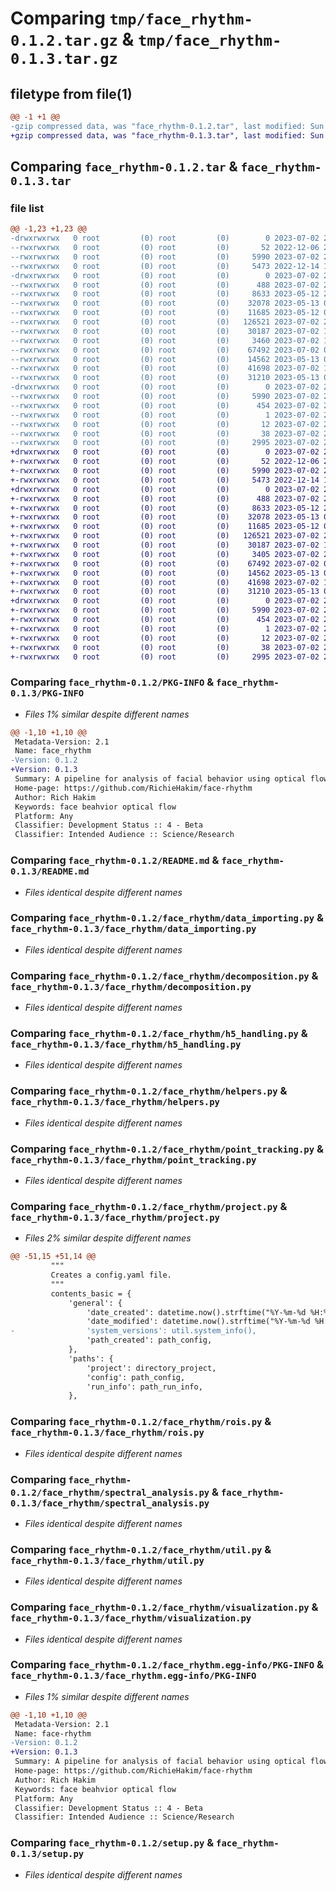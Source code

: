 # Comparing `tmp/face_rhythm-0.1.2.tar.gz` & `tmp/face_rhythm-0.1.3.tar.gz`

## filetype from file(1)

```diff
@@ -1 +1 @@
-gzip compressed data, was "face_rhythm-0.1.2.tar", last modified: Sun Jul  2 21:18:14 2023, max compression
+gzip compressed data, was "face_rhythm-0.1.3.tar", last modified: Sun Jul  2 22:57:27 2023, max compression
```

## Comparing `face_rhythm-0.1.2.tar` & `face_rhythm-0.1.3.tar`

### file list

```diff
@@ -1,23 +1,23 @@
-drwxrwxrwx   0 root         (0) root         (0)        0 2023-07-02 21:18:14.268896 face_rhythm-0.1.2/
--rwxrwxrwx   0 root         (0) root         (0)       52 2022-12-06 23:48:14.000000 face_rhythm-0.1.2/LICENSE
--rwxrwxrwx   0 root         (0) root         (0)     5990 2023-07-02 21:18:14.268589 face_rhythm-0.1.2/PKG-INFO
--rwxrwxrwx   0 root         (0) root         (0)     5473 2022-12-14 16:31:29.000000 face_rhythm-0.1.2/README.md
-drwxrwxrwx   0 root         (0) root         (0)        0 2023-07-02 21:18:14.266670 face_rhythm-0.1.2/face_rhythm/
--rwxrwxrwx   0 root         (0) root         (0)      488 2023-07-02 21:18:07.000000 face_rhythm-0.1.2/face_rhythm/__init__.py
--rwxrwxrwx   0 root         (0) root         (0)     8633 2023-05-12 20:21:02.000000 face_rhythm-0.1.2/face_rhythm/data_importing.py
--rwxrwxrwx   0 root         (0) root         (0)    32078 2023-05-13 04:09:53.000000 face_rhythm-0.1.2/face_rhythm/decomposition.py
--rwxrwxrwx   0 root         (0) root         (0)    11685 2023-05-12 00:14:16.000000 face_rhythm-0.1.2/face_rhythm/h5_handling.py
--rwxrwxrwx   0 root         (0) root         (0)   126521 2023-07-02 21:07:53.000000 face_rhythm-0.1.2/face_rhythm/helpers.py
--rwxrwxrwx   0 root         (0) root         (0)    30187 2023-07-02 14:05:50.000000 face_rhythm-0.1.2/face_rhythm/point_tracking.py
--rwxrwxrwx   0 root         (0) root         (0)     3460 2023-07-02 17:54:14.000000 face_rhythm-0.1.2/face_rhythm/project.py
--rwxrwxrwx   0 root         (0) root         (0)    67492 2023-07-02 00:34:16.000000 face_rhythm-0.1.2/face_rhythm/rois.py
--rwxrwxrwx   0 root         (0) root         (0)    14562 2023-05-13 02:35:47.000000 face_rhythm-0.1.2/face_rhythm/spectral_analysis.py
--rwxrwxrwx   0 root         (0) root         (0)    41698 2023-07-02 17:53:13.000000 face_rhythm-0.1.2/face_rhythm/util.py
--rwxrwxrwx   0 root         (0) root         (0)    31210 2023-05-13 02:22:13.000000 face_rhythm-0.1.2/face_rhythm/visualization.py
-drwxrwxrwx   0 root         (0) root         (0)        0 2023-07-02 21:18:14.268132 face_rhythm-0.1.2/face_rhythm.egg-info/
--rwxrwxrwx   0 root         (0) root         (0)     5990 2023-07-02 21:18:14.000000 face_rhythm-0.1.2/face_rhythm.egg-info/PKG-INFO
--rwxrwxrwx   0 root         (0) root         (0)      454 2023-07-02 21:18:14.000000 face_rhythm-0.1.2/face_rhythm.egg-info/SOURCES.txt
--rwxrwxrwx   0 root         (0) root         (0)        1 2023-07-02 21:18:14.000000 face_rhythm-0.1.2/face_rhythm.egg-info/dependency_links.txt
--rwxrwxrwx   0 root         (0) root         (0)       12 2023-07-02 21:18:14.000000 face_rhythm-0.1.2/face_rhythm.egg-info/top_level.txt
--rwxrwxrwx   0 root         (0) root         (0)       38 2023-07-02 21:18:14.269014 face_rhythm-0.1.2/setup.cfg
--rwxrwxrwx   0 root         (0) root         (0)     2995 2023-07-02 21:12:13.000000 face_rhythm-0.1.2/setup.py
+drwxrwxrwx   0 root         (0) root         (0)        0 2023-07-02 22:57:27.638813 face_rhythm-0.1.3/
+-rwxrwxrwx   0 root         (0) root         (0)       52 2022-12-06 23:48:14.000000 face_rhythm-0.1.3/LICENSE
+-rwxrwxrwx   0 root         (0) root         (0)     5990 2023-07-02 22:57:27.638597 face_rhythm-0.1.3/PKG-INFO
+-rwxrwxrwx   0 root         (0) root         (0)     5473 2022-12-14 16:31:29.000000 face_rhythm-0.1.3/README.md
+drwxrwxrwx   0 root         (0) root         (0)        0 2023-07-02 22:57:27.637020 face_rhythm-0.1.3/face_rhythm/
+-rwxrwxrwx   0 root         (0) root         (0)      488 2023-07-02 22:57:00.000000 face_rhythm-0.1.3/face_rhythm/__init__.py
+-rwxrwxrwx   0 root         (0) root         (0)     8633 2023-05-12 20:21:02.000000 face_rhythm-0.1.3/face_rhythm/data_importing.py
+-rwxrwxrwx   0 root         (0) root         (0)    32078 2023-05-13 04:09:53.000000 face_rhythm-0.1.3/face_rhythm/decomposition.py
+-rwxrwxrwx   0 root         (0) root         (0)    11685 2023-05-12 00:14:16.000000 face_rhythm-0.1.3/face_rhythm/h5_handling.py
+-rwxrwxrwx   0 root         (0) root         (0)   126521 2023-07-02 21:07:53.000000 face_rhythm-0.1.3/face_rhythm/helpers.py
+-rwxrwxrwx   0 root         (0) root         (0)    30187 2023-07-02 14:05:50.000000 face_rhythm-0.1.3/face_rhythm/point_tracking.py
+-rwxrwxrwx   0 root         (0) root         (0)     3405 2023-07-02 22:46:47.000000 face_rhythm-0.1.3/face_rhythm/project.py
+-rwxrwxrwx   0 root         (0) root         (0)    67492 2023-07-02 00:34:16.000000 face_rhythm-0.1.3/face_rhythm/rois.py
+-rwxrwxrwx   0 root         (0) root         (0)    14562 2023-05-13 02:35:47.000000 face_rhythm-0.1.3/face_rhythm/spectral_analysis.py
+-rwxrwxrwx   0 root         (0) root         (0)    41698 2023-07-02 17:53:13.000000 face_rhythm-0.1.3/face_rhythm/util.py
+-rwxrwxrwx   0 root         (0) root         (0)    31210 2023-05-13 02:22:13.000000 face_rhythm-0.1.3/face_rhythm/visualization.py
+drwxrwxrwx   0 root         (0) root         (0)        0 2023-07-02 22:57:27.638222 face_rhythm-0.1.3/face_rhythm.egg-info/
+-rwxrwxrwx   0 root         (0) root         (0)     5990 2023-07-02 22:57:27.000000 face_rhythm-0.1.3/face_rhythm.egg-info/PKG-INFO
+-rwxrwxrwx   0 root         (0) root         (0)      454 2023-07-02 22:57:27.000000 face_rhythm-0.1.3/face_rhythm.egg-info/SOURCES.txt
+-rwxrwxrwx   0 root         (0) root         (0)        1 2023-07-02 22:57:27.000000 face_rhythm-0.1.3/face_rhythm.egg-info/dependency_links.txt
+-rwxrwxrwx   0 root         (0) root         (0)       12 2023-07-02 22:57:27.000000 face_rhythm-0.1.3/face_rhythm.egg-info/top_level.txt
+-rwxrwxrwx   0 root         (0) root         (0)       38 2023-07-02 22:57:27.638898 face_rhythm-0.1.3/setup.cfg
+-rwxrwxrwx   0 root         (0) root         (0)     2995 2023-07-02 21:12:13.000000 face_rhythm-0.1.3/setup.py
```

### Comparing `face_rhythm-0.1.2/PKG-INFO` & `face_rhythm-0.1.3/PKG-INFO`

 * *Files 1% similar despite different names*

```diff
@@ -1,10 +1,10 @@
 Metadata-Version: 2.1
 Name: face_rhythm
-Version: 0.1.2
+Version: 0.1.3
 Summary: A pipeline for analysis of facial behavior using optical flow
 Home-page: https://github.com/RichieHakim/face-rhythm
 Author: Rich Hakim
 Keywords: face beahvior optical flow
 Platform: Any
 Classifier: Development Status :: 4 - Beta
 Classifier: Intended Audience :: Science/Research
```

### Comparing `face_rhythm-0.1.2/README.md` & `face_rhythm-0.1.3/README.md`

 * *Files identical despite different names*

### Comparing `face_rhythm-0.1.2/face_rhythm/data_importing.py` & `face_rhythm-0.1.3/face_rhythm/data_importing.py`

 * *Files identical despite different names*

### Comparing `face_rhythm-0.1.2/face_rhythm/decomposition.py` & `face_rhythm-0.1.3/face_rhythm/decomposition.py`

 * *Files identical despite different names*

### Comparing `face_rhythm-0.1.2/face_rhythm/h5_handling.py` & `face_rhythm-0.1.3/face_rhythm/h5_handling.py`

 * *Files identical despite different names*

### Comparing `face_rhythm-0.1.2/face_rhythm/helpers.py` & `face_rhythm-0.1.3/face_rhythm/helpers.py`

 * *Files identical despite different names*

### Comparing `face_rhythm-0.1.2/face_rhythm/point_tracking.py` & `face_rhythm-0.1.3/face_rhythm/point_tracking.py`

 * *Files identical despite different names*

### Comparing `face_rhythm-0.1.2/face_rhythm/project.py` & `face_rhythm-0.1.3/face_rhythm/project.py`

 * *Files 2% similar despite different names*

```diff
@@ -51,15 +51,14 @@
         """
         Creates a config.yaml file.
         """
         contents_basic = {
             'general': {
                 'date_created': datetime.now().strftime("%Y-%m-%d %H:%M:%S"),
                 'date_modified': datetime.now().strftime("%Y-%m-%d %H:%M:%S"),
-                'system_versions': util.system_info(),
                 'path_created': path_config,
             },
             'paths': {
                 'project': directory_project,
                 'config': path_config,
                 'run_info': path_run_info,
             },
```

### Comparing `face_rhythm-0.1.2/face_rhythm/rois.py` & `face_rhythm-0.1.3/face_rhythm/rois.py`

 * *Files identical despite different names*

### Comparing `face_rhythm-0.1.2/face_rhythm/spectral_analysis.py` & `face_rhythm-0.1.3/face_rhythm/spectral_analysis.py`

 * *Files identical despite different names*

### Comparing `face_rhythm-0.1.2/face_rhythm/util.py` & `face_rhythm-0.1.3/face_rhythm/util.py`

 * *Files identical despite different names*

### Comparing `face_rhythm-0.1.2/face_rhythm/visualization.py` & `face_rhythm-0.1.3/face_rhythm/visualization.py`

 * *Files identical despite different names*

### Comparing `face_rhythm-0.1.2/face_rhythm.egg-info/PKG-INFO` & `face_rhythm-0.1.3/face_rhythm.egg-info/PKG-INFO`

 * *Files 1% similar despite different names*

```diff
@@ -1,10 +1,10 @@
 Metadata-Version: 2.1
 Name: face-rhythm
-Version: 0.1.2
+Version: 0.1.3
 Summary: A pipeline for analysis of facial behavior using optical flow
 Home-page: https://github.com/RichieHakim/face-rhythm
 Author: Rich Hakim
 Keywords: face beahvior optical flow
 Platform: Any
 Classifier: Development Status :: 4 - Beta
 Classifier: Intended Audience :: Science/Research
```

### Comparing `face_rhythm-0.1.2/setup.py` & `face_rhythm-0.1.3/setup.py`

 * *Files identical despite different names*

